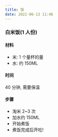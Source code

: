 ```yaml
---
title: 饭
date: 2022-06-13 11:46
---
```


### 白米饭(1 人份)

#### 材料

- 米: 1 个量杯的量
- 水: 约 150ML

#### 时间

40 分钟, 需要保温

#### 步骤

- 淘米 2~3 次
- 加水约 150ML
- 开始煮饭
- 煮饭完成后开吃!
